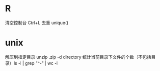 # R
清空控制台 Ctrl+L
去重 unique()
# unix
解压到指定目录 unzip .zip -d directory
统计当前目录下文件的个数（不包括目录）ls -l | grep "^-" | wc -l

<!--stackedit_data:
eyJoaXN0b3J5IjpbMzAzNDg3NDc2LC0xOTc5Mzk5NjM0LC02OT
U4MzM4NjIsLTEwODg4NzI1MDBdfQ==
-->